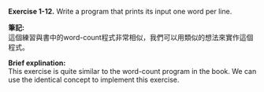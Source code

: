 **Exercise 1-12.** Write a program that prints its input one word per line.

**筆記:**\
這個練習與書中的word-count程式非常相似，我們可以用類似的想法來實作這個程式。

**Brief explination:**\
This exercise is quite similar to the word-count program in the book. We can
use the identical concept to implement this exercise.
